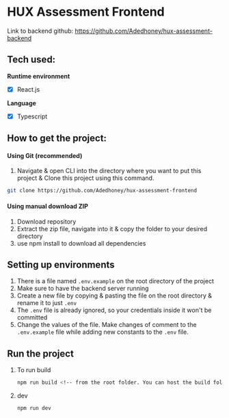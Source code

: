 # HUX Assessment Frontend

Link to backend github: https://github.com/Adedhoney/hux-assessment-backend

## Tech used:

**Runtime environment**

-   [x] React.js

**Language**

-   [x] Typescript

## How to get the project:

#### Using Git (recommended)

1. Navigate & open CLI into the directory where you want to put this project & Clone this project using this command.

```bash
git clone https://github.com/Adedhoney/hux-assessment-frontend
```

#### Using manual download ZIP

1. Download repository
2. Extract the zip file, navigate into it & copy the folder to your desired directory
3. use npm install to download all dependencies

## Setting up environments

1. There is a file named `.env.example` on the root directory of the project
2. Make sure to have the backend server running
3. Create a new file by copying & pasting the file on the root directory & rename it to just `.env`
4. The `.env` file is already ignored, so your credentials inside it won't be committed
5. Change the values of the file. Make changes of comment to the `.env.example` file while adding new constants to the `.env` file.

## Run the project

1. To run build

    ```bash
    npm run build <!-- from the root folder. You can host the build folder  -->
    ```

2. dev

    ```bash
    npm run dev
    ```
